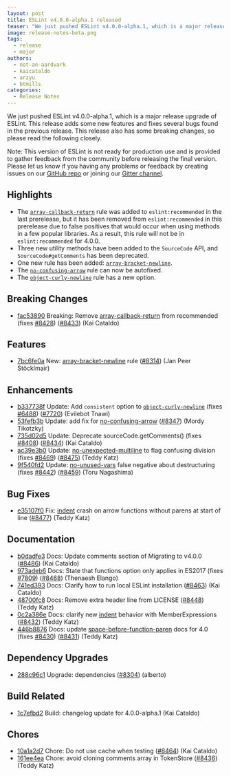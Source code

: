 ```yaml
---
layout: post
title: ESLint v4.0.0-alpha.1 released
teaser: "We just pushed ESLint v4.0.0-alpha.1, which is a major release upgrade of ESLint. This release adds some new features and fixes several bugs found in the previous release. This release also has some breaking changes, so please read the following closely."
image: release-notes-beta.png
tags:
  - release
  - major
authors:
  - not-an-aardvark
  - kaicataldo
  - arzyu
  - btmills
categories:
  - Release Notes
---
```


We just pushed ESLint v4.0.0-alpha.1, which is a major release upgrade of ESLint. This release adds some new features and fixes several bugs found in the previous release. This release also has some breaking changes, so please read the following closely.

Note: This version of ESLint is not ready for production use and is provided to gather feedback from the community before releasing the final version. Please let us know if you having any problems or feedback by creating issues on our [GitHub repo](https://github.com/eslint/eslint) or joining our [Gitter channel](https://gitter.im/eslint/eslint).

## Highlights

* The [`array-callback-return`](/docs/rules/array-callback-return) rule was added to `eslint:recommended` in the last prerelease, but it has been removed from `eslint:recommended` in this prerelease due to false positives that would occur when using methods in a few popular libraries. As a result, this rule will not be in `eslint:recommended` for 4.0.0.
* Three new utility methods have been added to the `SourceCode` API, and `SourceCode#getComments` has been deprecated.
* One new rule has been added: [`array-bracket-newline`](/docs/4.0.0/rules/array-bracket-newline).
* The [`no-confusing-arrow`](/docs/4.0.0/rules/no-confusing-arrow) rule can now be autofixed.
* The [`object-curly-newline`](/docs/4.0.0/rules/object-curly-newline) rule has a new option.

## Breaking Changes


* [fac53890](https://github.com/eslint/eslint/commit/fac53890) Breaking: Remove [array-callback-return](/docs/rules/array-callback-return) from recommended (fixes [#8428](https://github.com/eslint/eslint/issues/8428)) ([#8433](https://github.com/eslint/eslint/issues/8433)) (Kai Cataldo)




## Features


* [7bc6fe0a](https://github.com/eslint/eslint/commit/7bc6fe0a) New: [array-bracket-newline](/docs/rules/array-bracket-newline) rule ([#8314](https://github.com/eslint/eslint/issues/8314)) (Jan Peer Stöcklmair)




## Enhancements


* [b337738f](https://github.com/eslint/eslint/commit/b337738f) Update: Add `consistent` option to [`object-curly-newline`](/docs/rules/object-curly-newline) (fixes [#6488](https://github.com/eslint/eslint/issues/6488)) ([#7720](https://github.com/eslint/eslint/issues/7720)) (Evilebot Tnawi)
* [53fefb3b](https://github.com/eslint/eslint/commit/53fefb3b) Update: add fix for [no-confusing-arrow](/docs/rules/no-confusing-arrow) ([#8347](https://github.com/eslint/eslint/issues/8347)) (Mordy Tikotzky)
* [735d02d5](https://github.com/eslint/eslint/commit/735d02d5) Update: Deprecate sourceCode.getComments() (fixes [#8408](https://github.com/eslint/eslint/issues/8408)) ([#8434](https://github.com/eslint/eslint/issues/8434)) (Kai Cataldo)
* [ac39e3b0](https://github.com/eslint/eslint/commit/ac39e3b0) Update: [no-unexpected-multiline](/docs/rules/no-unexpected-multiline) to flag confusing division (fixes [#8469](https://github.com/eslint/eslint/issues/8469)) ([#8475](https://github.com/eslint/eslint/issues/8475)) (Teddy Katz)
* [9f540fd2](https://github.com/eslint/eslint/commit/9f540fd2) Update: [no-unused-vars](/docs/rules/no-unused-vars) false negative about destructuring (fixes [#8442](https://github.com/eslint/eslint/issues/8442)) ([#8459](https://github.com/eslint/eslint/issues/8459)) (Toru Nagashima)




## Bug Fixes


* [e35107f0](https://github.com/eslint/eslint/commit/e35107f0) Fix: [indent](/docs/rules/indent) crash on arrow functions without parens at start of line ([#8477](https://github.com/eslint/eslint/issues/8477)) (Teddy Katz)




## Documentation


* [b0dadfe3](https://github.com/eslint/eslint/commit/b0dadfe3) Docs: Update comments section of Migrating to v4.0.0 ([#8486](https://github.com/eslint/eslint/issues/8486)) (Kai Cataldo)
* [973adeb6](https://github.com/eslint/eslint/commit/973adeb6) Docs: State that functions option only applies in ES2017 (fixes [#7809](https://github.com/eslint/eslint/issues/7809)) ([#8468](https://github.com/eslint/eslint/issues/8468)) (Thenaesh Elango)
* [741ed393](https://github.com/eslint/eslint/commit/741ed393) Docs: Clarify how to run local ESLint installation ([#8463](https://github.com/eslint/eslint/issues/8463)) (Kai Cataldo)
* [48700fc8](https://github.com/eslint/eslint/commit/48700fc8) Docs: Remove extra header line from LICENSE ([#8448](https://github.com/eslint/eslint/issues/8448)) (Teddy Katz)
* [0c2a386e](https://github.com/eslint/eslint/commit/0c2a386e) Docs: clarify new [indent](/docs/rules/indent) behavior with MemberExpressions ([#8432](https://github.com/eslint/eslint/issues/8432)) (Teddy Katz)
* [446b8876](https://github.com/eslint/eslint/commit/446b8876) Docs: update [space-before-function-paren](/docs/rules/space-before-function-paren) docs for 4.0 (fixes [#8430](https://github.com/eslint/eslint/issues/8430)) ([#8431](https://github.com/eslint/eslint/issues/8431)) (Teddy Katz)




## Dependency Upgrades


* [288c96c1](https://github.com/eslint/eslint/commit/288c96c1) Upgrade: dependencies ([#8304](https://github.com/eslint/eslint/issues/8304)) (alberto)




## Build Related


* [1c7efbd2](https://github.com/eslint/eslint/commit/1c7efbd2) Build: changelog update for 4.0.0-alpha.1 (Kai Cataldo)




## Chores


* [10a1a2d7](https://github.com/eslint/eslint/commit/10a1a2d7) Chore: Do not use cache when testing ([#8464](https://github.com/eslint/eslint/issues/8464)) (Kai Cataldo)
* [161ee4ea](https://github.com/eslint/eslint/commit/161ee4ea) Chore: avoid cloning comments array in TokenStore ([#8436](https://github.com/eslint/eslint/issues/8436)) (Teddy Katz)

